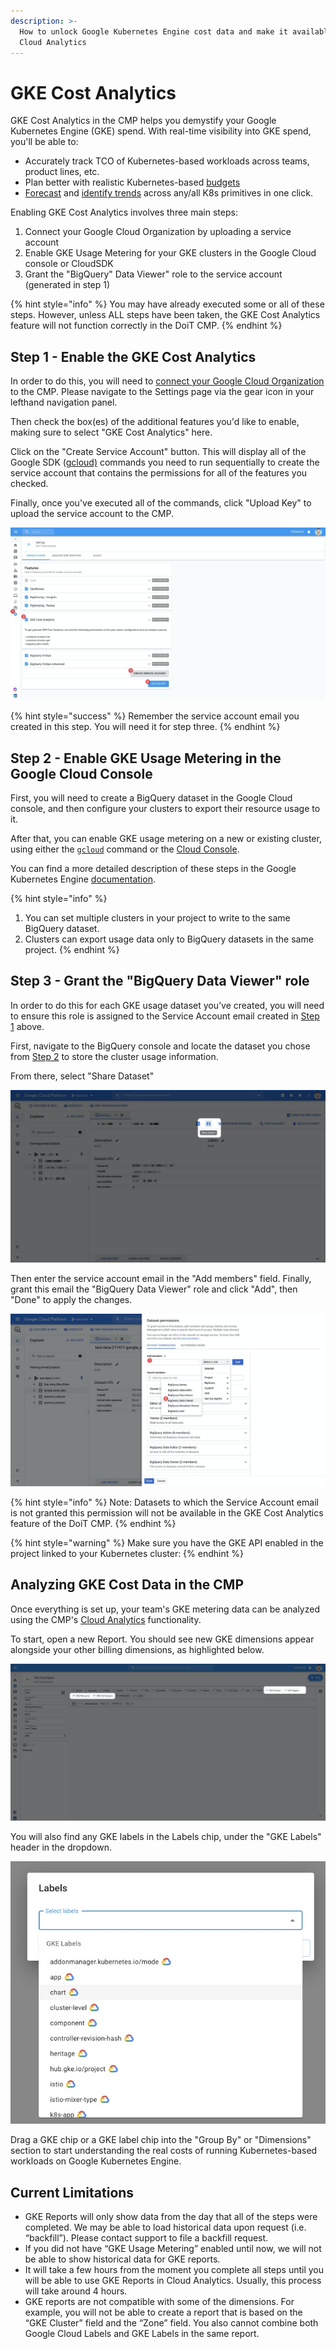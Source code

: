 ```yaml
---
description: >-
  How to unlock Google Kubernetes Engine cost data and make it available in
  Cloud Analytics
---
```


# GKE Cost Analytics

GKE Cost Analytics in the CMP helps you demystify your Google Kubernetes Engine \(GKE\) spend. With real-time visibility into GKE spend, you'll be able to:

* Accurately track TCO of Kubernetes-based workloads across teams, product lines, etc.
* Plan better with realistic Kubernetes-based [budgets](manage-budgets.md) 
* [Forecast](forecasting.md) and [identify trends](trend-analysis.md) across any/all K8s primitives in one click.

Enabling GKE Cost Analytics involves three main steps:

1. Connect your Google Cloud Organization by uploading a service account
2. Enable GKE Usage Metering for your GKE clusters in the Google Cloud console or CloudSDK
3. Grant the "BigQuery" Data Viewer" role to the service account \(generated in step 1\)

{% hint style="info" %}
You may have already executed some or all of these steps. However, unless ALL steps have been taken, the GKE Cost Analytics feature will not function correctly in the DoiT CMP.
{% endhint %}

## Step 1 - Enable the GKE Cost Analytics

In order to do this, you will need to [connect your Google Cloud Organization](../google-cloud/connect-google-cloud-service-account.md) to the CMP. Please navigate to the Settings page via the gear icon in your lefthand navigation panel. 

Then check the box\(es\) of the additional features you'd like to enable, making sure to select "GKE Cost Analytics" here. 

Click on the "Create Service Account" button. This will display all of the Google SDK \([gcloud\)](https://cloud.google.com/sdk) commands you need to run sequentially to create the service account that contains the permissions for all of the features you checked.

Finally, once you've executed all of the commands, click "Upload Key" to upload the service account to the CMP.

![](../.gitbook/assets/image%20%2824%29.png)

{% hint style="success" %}
Remember the service account email you created in this step. You will need it for step three.
{% endhint %}

## Step 2 - Enable GKE Usage Metering in the Google Cloud Console

First, you will need to create a BigQuery dataset in the Google Cloud console, and then configure your clusters to export their resource usage to it.

After that, you can enable GKE usage metering on a new or existing cluster, using either the [`gcloud`](https://cloud.google.com/kubernetes-engine/docs/how-to/cluster-usage-metering#gcloud) command or the [Cloud Console](https://cloud.google.com/kubernetes-engine/docs/how-to/cluster-usage-metering#console).

You can find a more detailed description of these steps in the Google Kubernetes Engine [documentation](https://cloud.google.com/kubernetes-engine/docs/how-to/cluster-usage-metering#enabling).

{% hint style="info" %}
1. You can set multiple clusters in your project to write to the same BigQuery dataset.
2. Clusters can export usage data only to BigQuery datasets in the same project.
{% endhint %}

## Step 3 - Grant the "BigQuery Data Viewer" role

In order to do this for each GKE usage dataset you’ve created, you will need to ensure this role is assigned to the Service Account email created in [Step 1](gke-cost-analytics.md#step-1-enable-the-gke-cost-analytics-feature-in-the-doit-cmp) above.

First, navigate to the BigQuery console and locate the dataset you chose from [Step 2](gke-cost-analytics.md#step-2-enable-gke-usage-metering-in-the-google-cloud-console) to store the cluster usage information.

From there, select "Share Dataset"

![](../.gitbook/assets/image%20%2823%29.png)

Then enter the service account email in the "Add members" field. Finally, grant this email the "BigQuery Data Viewer" role and click "Add", then "Done" to apply the changes.

![](../.gitbook/assets/image%20%2825%29.png)

{% hint style="info" %}
Note: Datasets to which the Service Account email is not granted this permission will not be available in the GKE Cost Analytics feature of the DoiT CMP.
{% endhint %}

{% hint style="warning" %}
Make sure you have the GKE API enabled in the project linked to your Kubernetes cluster:
{% endhint %}

## Analyzing GKE Cost Data in the CMP

Once everything is set up, your team's GKE metering data can be analyzed using the CMP's [Cloud Analytics](create-cloud-report.md) functionality.

To start, open a new Report. You should see new GKE dimensions appear alongside your other billing dimensions, as highlighted below.

![GKE billing dimensions you can analyze in Cloud Analytics Reports](../.gitbook/assets/image%20%2831%29.png)

You will also find any GKE labels in the Labels chip, under the "GKE Labels" header in the dropdown.

![](../.gitbook/assets/image%20%2830%29.png)

Drag a GKE chip or a GKE label chip into the "Group By" or "Dimensions" section to start understanding the real costs of running Kubernetes-based workloads on Google Kubernetes Engine.

## Current Limitations

* GKE Reports will only show data from the day that all of the steps were completed. We may be able to load historical data upon request \(i.e. “backfill”\). Please contact support to file a backfill request. 
* If you did not have “GKE Usage Metering” enabled until now, we will not be able to show historical data for GKE reports. 
* It will take a few hours from the moment you complete all steps until you will be able to use GKE Reports in Cloud Analytics. Usually, this process will take around 4 hours. 
* GKE reports are not compatible with some of the dimensions. For example, you will not be able to create a report that is based on the “GKE Cluster” field and the “Zone” field. You also cannot combine both Google Cloud Labels and GKE Labels in the same report.

